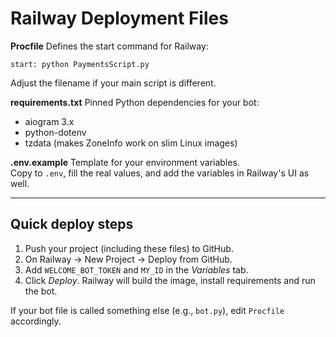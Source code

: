 # Railway Deployment Files

**Procfile**
Defines the start command for Railway:

    start: python PaymentsScript.py

Adjust the filename if your main script is different.

**requirements.txt**
Pinned Python dependencies for your bot:

- aiogram 3.x
- python-dotenv
- tzdata (makes ZoneInfo work on slim Linux images)

**.env.example**
Template for your environment variables.  
Copy to `.env`, fill the real values, and add the variables in Railway's UI as well.

---
## Quick deploy steps

1. Push your project (including these files) to GitHub.  
2. On Railway → New Project → Deploy from GitHub.  
3. Add `WELCOME_BOT_TOKEN` and `MY_ID` in the *Variables* tab.  
4. Click *Deploy*. Railway will build the image, install requirements and run the bot.

If your bot file is called something else (e.g., `bot.py`), edit `Procfile` accordingly.
